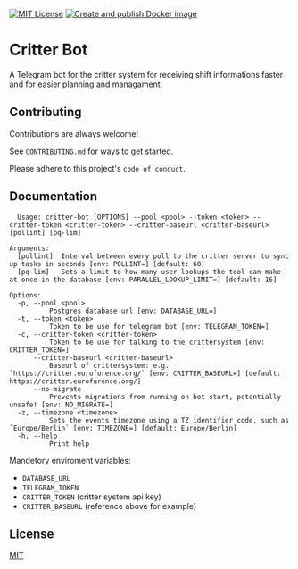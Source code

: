 [![MIT License](https://img.shields.io/badge/License-MIT-green.svg)](https://choosealicense.com/licenses/mit/)
[![Create and publish Docker image](https://github.com/eurofurence/critter-bot/actions/workflows/docker.yml/badge.svg)](https://github.com/eurofurence/critter-bot/actions/workflows/docker.yml)


# Critter Bot

A Telegram bot for the critter system for receiving shift informations faster and for easier planning and managament.


## Contributing

Contributions are always welcome!

See `CONTRIBUTING.md` for ways to get started.

Please adhere to this project's `code of conduct`.


## Documentation

```
  Usage: critter-bot [OPTIONS] --pool <pool> --token <token> --critter-token <critter-token> --critter-baseurl <critter-baseurl> [pollint] [pq-lim]

Arguments:
  [pollint]  Interval between every poll to the critter server to sync up tasks in seconds [env: POLLINT=] [default: 60]
  [pq-lim]   Sets a limit to how many user lookups the tool can make at once in the database [env: PARALLEL_LOOKUP_LIMIT=] [default: 16]

Options:
  -p, --pool <pool>
          Postgres database url [env: DATABASE_URL=]
  -t, --token <token>
          Token to be use for telegram bot [env: TELEGRAM_TOKEN=]
  -c, --critter-token <critter-token>
          Token to be use for talking to the crittersystem [env: CRITTER_TOKEN=]
      --critter-baseurl <critter-baseurl>
          Baseurl of crittersystem: e.g. `https://critter.eurofurence.org/` [env: CRITTER_BASEURL=] [default: https://critter.eurofurence.org/]
      --no-migrate
          Prevents migrations from running on bot start, potentially unsafe! [env: NO_MIGRATE=]
  -z, --timezone <timezone>
          Sets the events timezone using a TZ identifier code, such as `Europe/Berlin` [env: TIMEZONE=] [default: Europe/Berlin]
  -h, --help
          Print help
```

Mandetory enviroment variables:
- `DATABASE_URL`
- `TELEGRAM_TOKEN`
- `CRITTER_TOKEN` (critter system api key)
- `CRITTER_BASEURL` (reference above for example)

## License

[MIT](https://choosealicense.com/licenses/mit/)

